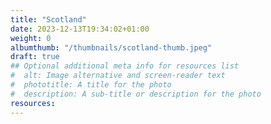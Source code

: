 ```yaml
---
title: "Scotland"
date: 2023-12-13T19:34:02+01:00
weight: 0
albumthumb: "/thumbnails/scotland-thumb.jpeg"
draft: true
## Optional additional meta info for resources list
#  alt: Image alternative and screen-reader text
#  phototitle: A title for the photo
#  description: A sub-title or description for the photo
resources:
---
```

